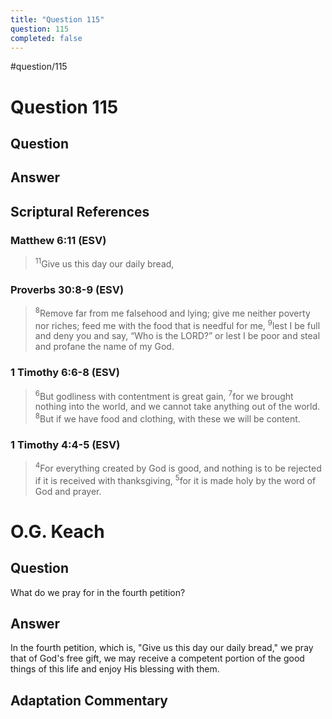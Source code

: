 ```yaml
---
title: "Question 115"
question: 115
completed: false
---
```

#question/115
# Question 115

## Question


## Answer


## Scriptural References
### Matthew 6:11 (ESV)
> <sup>11</sup>Give us this day our daily bread,

### Proverbs 30:8-9 (ESV)
> <sup>8</sup>Remove far from me falsehood and lying; give me neither poverty nor riches; feed me with the food that is needful for me,
> <sup>9</sup>lest I be full and deny you and say, “Who is the LORD?” or lest I be poor and steal and profane the name of my God.

### 1 Timothy 6:6-8 (ESV)
> <sup>6</sup>But godliness with contentment is great gain,
> <sup>7</sup>for we brought nothing into the world, and we cannot take anything out of the world.
> <sup>8</sup>But if we have food and clothing, with these we will be content.

### 1 Timothy 4:4-5 (ESV)
> <sup>4</sup>For everything created by God is good, and nothing is to be rejected if it is received with thanksgiving,
> <sup>5</sup>for it is made holy by the word of God and prayer.

# O.G. Keach
## Question
What do we pray for in the fourth petition?

## Answer
In the fourth petition, which is, "Give us this day our daily bread," we pray that of God's free gift, we may receive a competent portion of the good things of this life and enjoy His blessing with them.

## Adaptation Commentary
